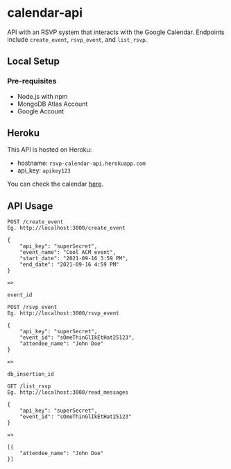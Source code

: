 # calendar-api
API with an RSVP system that interacts with the Google Calendar. 
Endpoints include `create_event`, `rsvp_event`, and `list_rsvp`. 

## Local Setup
### Pre-requisites
* Node.js with npm
* MongoDB Atlas Account
* Google Account

## Heroku
This API is hosted on Heroku:
* hostname: `rsvp-calendar-api.herokuapp.com`
* api_key: `apikey123`

You can check the calendar [here](https://calendar.google.com/calendar/u/3?cid=NXR1cGFmazZlZzhybDFnOWd2cG11bzRjb2dAZ3JvdXAuY2FsZW5kYXIuZ29vZ2xlLmNvbQ).

## API Usage
```
POST /create_event
Eg. http://localhost:3000/create_event

{
    "api_key": "superSecret",
    "event_name": "Cool ACM event",
    "start_date": "2021-09-16 3:59 PM",
    "end_date": "2021-09-16 4:59 PM"
}

=>

event_id

```
```
POST /rsvp_event
Eg. http://localhost:3000/rsvp_event

{
    "api_key": "superSecret",
    "event_id": "sOmeThinGlIkEtHat25123",
    "attendee_name": "John Doe"
}

=>

db_insertion_id

```
```
GET /list_rsvp
Eg. http://localhost:3000/read_messages

{
    "api_key": "superSecret",
    "event_id": "sOmeThinGlIkEtHat25123"
}

=>

[{
    "attendee_name": "John Doe"
}]

```
